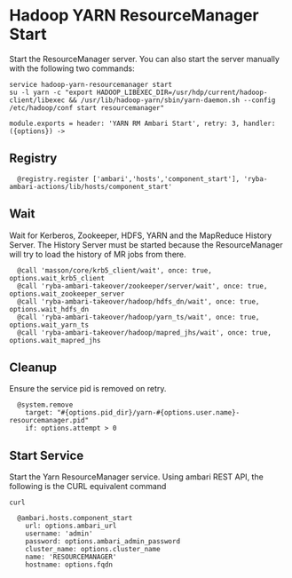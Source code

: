 
# Hadoop YARN ResourceManager Start

Start the ResourceManager server. You can also start the server manually with the
following two commands:

```
service hadoop-yarn-resourcemanager start
su -l yarn -c "export HADOOP_LIBEXEC_DIR=/usr/hdp/current/hadoop-client/libexec && /usr/lib/hadoop-yarn/sbin/yarn-daemon.sh --config /etc/hadoop/conf start resourcemanager"
```

    module.exports = header: 'YARN RM Ambari Start', retry: 3, handler: ({options}) ->

## Registry

      @registry.register ['ambari','hosts','component_start'], 'ryba-ambari-actions/lib/hosts/component_start'

## Wait

Wait for Kerberos, Zookeeper, HDFS, YARN and the MapReduce History Server. The
History Server must be started because the ResourceManager will try to load
the history of MR jobs from there.

      @call 'masson/core/krb5_client/wait', once: true, options.wait_krb5_client
      @call 'ryba-ambari-takeover/zookeeper/server/wait', once: true, options.wait_zookeeper_server
      @call 'ryba-ambari-takeover/hadoop/hdfs_dn/wait', once: true, options.wait_hdfs_dn
      @call 'ryba-ambari-takeover/hadoop/yarn_ts/wait', once: true, options.wait_yarn_ts
      @call 'ryba-ambari-takeover/hadoop/mapred_jhs/wait', once: true, options.wait_mapred_jhs

## Cleanup

Ensure the service pid is removed on retry.

      @system.remove
        target: "#{options.pid_dir}/yarn-#{options.user.name}-resourcemanager.pid"
        if: options.attempt > 0

## Start Service

Start the Yarn ResourceManager service. Using ambari REST API, the following is the
CURL equivalent command

```
curl 
```

      @ambari.hosts.component_start
        url: options.ambari_url
        username: 'admin'
        password: options.ambari_admin_password
        cluster_name: options.cluster_name
        name: 'RESOURCEMANAGER'
        hostname: options.fqdn
